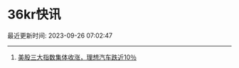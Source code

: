 # 36kr快讯

最近更新时间: 2023-09-26 07:02:47

--- 
1. [美股三大指数集体收涨，理想汽车跌近10％](https://www.36kr.com/newsflashes/2447936772446084) 
